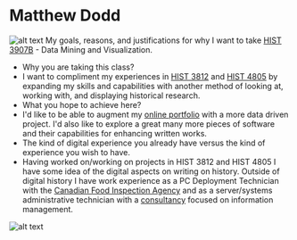 # Matthew Dodd

![alt text][logo] My goals, reasons, and justifications for why I want to take [HIST 3907B] - Data Mining and Visualization.

- Why you are taking this class?
 - I want to compliment my experiences in [HIST 3812] and [HIST 4805] by expanding my skills and capabilities with another method of looking at, working with, and displaying historical research.
- What you hope to achieve here?
 - I'd like to be able to augment my [online portfolio] with a more data driven project. I'd also like to explore a great many more pieces of software and their capabilities for enhancing written works.
- The kind of digital experience you already have versus the kind of experience you wish to have.
 - Having worked on/working on projects in HIST 3812 and HIST 4805 I have some idea of the digital aspects on writing on history. Outside of digital history I have work experience as a PC Deployment Technician with the [Canadian Food Inspection Agency] and as a server/systems administrative technician with a [consultancy] focused on information management.

![alt text][dh]

[online portfolio]:http://matthew-dodd.com/
[HIST 4805]:http://matthew-dodd.com/ethics-and-legality/
[HIST 3812]:http://hist3812a.dhcworks.ca/
[HIST 3907B]:https://github.com/hist3907b-winter2015/
[Canadian Food Inspection Agency]:http://ca.linkedin.com/pub/matthew-dodd/77/39a/8b9/
[consultancy]:http://bdmk.ca/
[logo]: http://static.squarespace.com/static/52b0dd1ee4b0c4a73b163314/t/54adc294e4b0342c02ba1288/1420686053084/?format=100w "Matthew Dodd"
[dh]: http://upload.wikimedia.org/wikipedia/commons/thumb/d/d9/Humanit%C3%A9s_Num%C3%A9riques.JPG/320px-Humanit%C3%A9s_Num%C3%A9riques.JPG "Wikipedia Creative Commons - http://commons.wikimedia.org/wiki/File:Humanit%C3%A9s_Num%C3%A9riques.JPG"